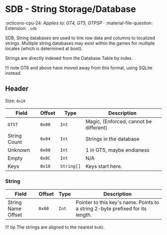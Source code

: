 # SDB - String Storage/Database
:octicons-cpu-24: *Applies to: GT4, GT5, GTPSP* · :material-file-question: Extension: `.sdb`

SDB, String databases are used to link row data and columns to localized strings. Multiple string databases may exist within the games for multiple locales (which is determined at boot).

Strings are directly indexed from the Database Table by index.

!!! note
    GT6 and above have moved away from this format, using SQLite instead.

## Header

Size: `0x10`

Field              | Offset         | Type                | Description                                                           |
----------------   | ------------   | ----------          | --------------------------------------                                |
`GTST`             |  `0x00`        | `Int`               | Magic, (Enforced, cannot be different)                                |
String Count       |  `0x04`        | `Int`               | Strings in the database                                               |
Unknown            |  `0x08`        | `Int`               | 1 in GT5, maybe endianess                                             |
Empty              |  `0x0C`        | `Int`               | N/A                                                                   |
Keys               |  `0x10`        | `String[]`          | Keys start here.                                                      |

### String
Field              | Offset         | Type                | Description                                                                    |
----------------   | ------------   | ----------          | --------------------------------------                                         |
String Name Offset |  `0x00`        | `Int`               | Pointer to this key's name. Points to a string 2-byte prefixed for its length. |

!!! tip
    The strings are aligned to the nearest `0x02`.
